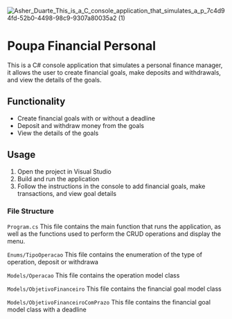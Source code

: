 ![Asher_Duarte_This_is_a_C_console_application_that_simulates_a_p_7c4d94fd-52b0-4498-98c9-9307a80035a2 (1)](https://user-images.githubusercontent.com/105469529/213919186-c18c7e8d-ac8a-481d-97d2-050c7596b08b.png)
# Poupa Financial Personal
This is a C# console application that simulates a personal finance manager, it allows the user to create financial goals, make deposits and withdrawals, and view the details of the goals.

## Functionality
+ Create financial goals with or without a deadline
+ Deposit and withdraw money from the goals
+ View the details of the goals

## Usage
1. Open the project in Visual Studio
2. Build and run the application
3. Follow the instructions in the console to add financial goals, make transactions, and view goal details

### File Structure
`Program.cs`
This file contains the main function that runs the application, as well as the functions used to perform the CRUD operations and display the menu.

`Enums/TipoOperacao`
This file contains the enumeration of the type of operation, deposit or withdrawa

`Models/Operacao`
This file contains the operation model class

`Models/ObjetivoFinanceiro`
This file contains the financial goal model class

`Models/ObjetivoFinanceiroComPrazo`
This file contains the financial goal model class with a deadline
